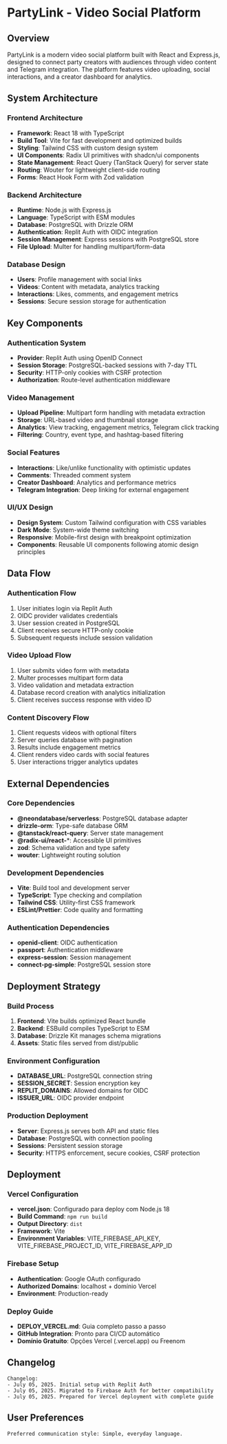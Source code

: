 # PartyLink - Video Social Platform

## Overview

PartyLink is a modern video social platform built with React and Express.js, designed to connect party creators with audiences through video content and Telegram integration. The platform features video uploading, social interactions, and a creator dashboard for analytics.

## System Architecture

### Frontend Architecture
- **Framework**: React 18 with TypeScript
- **Build Tool**: Vite for fast development and optimized builds
- **Styling**: Tailwind CSS with custom design system
- **UI Components**: Radix UI primitives with shadcn/ui components
- **State Management**: React Query (TanStack Query) for server state
- **Routing**: Wouter for lightweight client-side routing
- **Forms**: React Hook Form with Zod validation

### Backend Architecture
- **Runtime**: Node.js with Express.js
- **Language**: TypeScript with ESM modules
- **Database**: PostgreSQL with Drizzle ORM
- **Authentication**: Replit Auth with OIDC integration
- **Session Management**: Express sessions with PostgreSQL store
- **File Upload**: Multer for handling multipart/form-data

### Database Design
- **Users**: Profile management with social links
- **Videos**: Content with metadata, analytics tracking
- **Interactions**: Likes, comments, and engagement metrics
- **Sessions**: Secure session storage for authentication

## Key Components

### Authentication System
- **Provider**: Replit Auth using OpenID Connect
- **Session Storage**: PostgreSQL-backed sessions with 7-day TTL
- **Security**: HTTP-only cookies with CSRF protection
- **Authorization**: Route-level authentication middleware

### Video Management
- **Upload Pipeline**: Multipart form handling with metadata extraction
- **Storage**: URL-based video and thumbnail storage
- **Analytics**: View tracking, engagement metrics, Telegram click tracking
- **Filtering**: Country, event type, and hashtag-based filtering

### Social Features
- **Interactions**: Like/unlike functionality with optimistic updates
- **Comments**: Threaded comment system
- **Creator Dashboard**: Analytics and performance metrics
- **Telegram Integration**: Deep linking for external engagement

### UI/UX Design
- **Design System**: Custom Tailwind configuration with CSS variables
- **Dark Mode**: System-wide theme switching
- **Responsive**: Mobile-first design with breakpoint optimization
- **Components**: Reusable UI components following atomic design principles

## Data Flow

### Authentication Flow
1. User initiates login via Replit Auth
2. OIDC provider validates credentials
3. User session created in PostgreSQL
4. Client receives secure HTTP-only cookie
5. Subsequent requests include session validation

### Video Upload Flow
1. User submits video form with metadata
2. Multer processes multipart form data
3. Video validation and metadata extraction
4. Database record creation with analytics initialization
5. Client receives success response with video ID

### Content Discovery Flow
1. Client requests videos with optional filters
2. Server queries database with pagination
3. Results include engagement metrics
4. Client renders video cards with social features
5. User interactions trigger analytics updates

## External Dependencies

### Core Dependencies
- **@neondatabase/serverless**: PostgreSQL database adapter
- **drizzle-orm**: Type-safe database ORM
- **@tanstack/react-query**: Server state management
- **@radix-ui/react-***: Accessible UI primitives
- **zod**: Schema validation and type safety
- **wouter**: Lightweight routing solution

### Development Dependencies
- **Vite**: Build tool and development server
- **TypeScript**: Type checking and compilation
- **Tailwind CSS**: Utility-first CSS framework
- **ESLint/Prettier**: Code quality and formatting

### Authentication Dependencies
- **openid-client**: OIDC authentication
- **passport**: Authentication middleware
- **express-session**: Session management
- **connect-pg-simple**: PostgreSQL session store

## Deployment Strategy

### Build Process
1. **Frontend**: Vite builds optimized React bundle
2. **Backend**: ESBuild compiles TypeScript to ESM
3. **Database**: Drizzle Kit manages schema migrations
4. **Assets**: Static files served from dist/public

### Environment Configuration
- **DATABASE_URL**: PostgreSQL connection string
- **SESSION_SECRET**: Session encryption key
- **REPLIT_DOMAINS**: Allowed domains for OIDC
- **ISSUER_URL**: OIDC provider endpoint

### Production Deployment
- **Server**: Express.js serves both API and static files
- **Database**: PostgreSQL with connection pooling
- **Sessions**: Persistent session storage
- **Security**: HTTPS enforcement, secure cookies, CSRF protection

## Deployment

### Vercel Configuration
- **vercel.json**: Configurado para deploy com Node.js 18
- **Build Command**: `npm run build`
- **Output Directory**: `dist`
- **Framework**: Vite
- **Environment Variables**: VITE_FIREBASE_API_KEY, VITE_FIREBASE_PROJECT_ID, VITE_FIREBASE_APP_ID

### Firebase Setup
- **Authentication**: Google OAuth configurado
- **Authorized Domains**: localhost + domínio Vercel
- **Environment**: Production-ready

### Deploy Guide
- **DEPLOY_VERCEL.md**: Guia completo passo a passo
- **GitHub Integration**: Pronto para CI/CD automático
- **Domínio Gratuito**: Opções Vercel (.vercel.app) ou Freenom

## Changelog

```
Changelog:
- July 05, 2025. Initial setup with Replit Auth
- July 05, 2025. Migrated to Firebase Auth for better compatibility
- July 05, 2025. Prepared for Vercel deployment with complete guide
```

## User Preferences

```
Preferred communication style: Simple, everyday language.
```